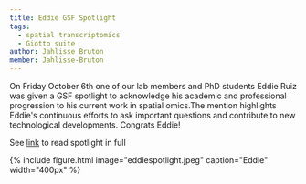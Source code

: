 ```yaml
---
title: Eddie GSF Spotlight
tags:
  - spatial transcriptomics
  - Giotto suite
author: Jahlisse Bruton
member: Jahlisse-Bruton
---
```


On Friday October 6th one of our lab members and PhD students Eddie Ruiz was given a GSF spotlight to acknowledge his academic and professional progression to his current work in spatial omics.The mention highlights Eddie's continuous efforts to ask important questions and contribute to new technological developments. Congrats Eddie!

See [link](https://www.bu.edu/hic/2023/10/06/gsf-spotlight-eddie-ruiz-genetics-genomics-phd-student/) to read spotlight in full

{%
  include figure.html
  image="eddiespotlight.jpeg"
  caption="Eddie"
  width="400px"
%}
